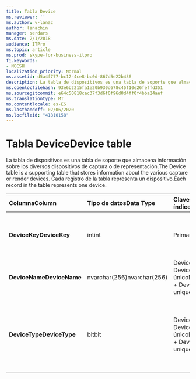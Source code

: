 ```yaml
---
title: Tabla Device
ms.reviewer: ''
ms.author: v-lanac
author: lanachin
manager: serdars
ms.date: 2/1/2018
audience: ITPro
ms.topic: article
ms.prod: skype-for-business-itpro
f1.keywords:
- NOCSH
localization_priority: Normal
ms.assetid: d5a4f777-bc12-4ce8-bc0d-867d5e22b436
description: La tabla de dispositivos es una tabla de soporte que almacena información sobre los diversos dispositivos de captura o de representación. Cada registro de la tabla representa un dispositivo.
ms.openlocfilehash: 93e6b2215fa1e20b930d678c45f10e26feffd351
ms.sourcegitcommit: e64c50818cac37f3d6f0f96d0d4ff0f4bba24aef
ms.translationtype: MT
ms.contentlocale: es-ES
ms.lasthandoff: 02/06/2020
ms.locfileid: "41810158"
---
```

# <a name="device-table"></a><span data-ttu-id="33dfc-104">Tabla Device</span><span class="sxs-lookup"><span data-stu-id="33dfc-104">Device table</span></span>
 
<span data-ttu-id="33dfc-105">La tabla de dispositivos es una tabla de soporte que almacena información sobre los diversos dispositivos de captura o de representación.</span><span class="sxs-lookup"><span data-stu-id="33dfc-105">The Device table is a supporting table that stores information about the various capture or render devices.</span></span> <span data-ttu-id="33dfc-106">Cada registro de la tabla representa un dispositivo.</span><span class="sxs-lookup"><span data-stu-id="33dfc-106">Each record in the table represents one device.</span></span>
  
|<span data-ttu-id="33dfc-107">**Columna**</span><span class="sxs-lookup"><span data-stu-id="33dfc-107">**Column**</span></span>|<span data-ttu-id="33dfc-108">**Tipo de datos**</span><span class="sxs-lookup"><span data-stu-id="33dfc-108">**Data Type**</span></span>|<span data-ttu-id="33dfc-109">**Clave o índice**</span><span class="sxs-lookup"><span data-stu-id="33dfc-109">**Key/Index**</span></span>|<span data-ttu-id="33dfc-110">**Detalles**</span><span class="sxs-lookup"><span data-stu-id="33dfc-110">**Details**</span></span>|
|:-----|:-----|:-----|:-----|
|<span data-ttu-id="33dfc-111">**DeviceKey**</span><span class="sxs-lookup"><span data-stu-id="33dfc-111">**DeviceKey**</span></span> <br/> |<span data-ttu-id="33dfc-112">int</span><span class="sxs-lookup"><span data-stu-id="33dfc-112">int</span></span>  <br/> |<span data-ttu-id="33dfc-113">Primary</span><span class="sxs-lookup"><span data-stu-id="33dfc-113">Primary</span></span>  <br/> |<span data-ttu-id="33dfc-114">Número único que identifica este dispositivo.</span><span class="sxs-lookup"><span data-stu-id="33dfc-114">Unique number identifying this device.</span></span>  <br/> |
|<span data-ttu-id="33dfc-115">**DeviceName**</span><span class="sxs-lookup"><span data-stu-id="33dfc-115">**DeviceName**</span></span> <br/> |<span data-ttu-id="33dfc-116">nvarchar(256)</span><span class="sxs-lookup"><span data-stu-id="33dfc-116">nvarchar(256)</span></span>  <br/> |<span data-ttu-id="33dfc-117">DeviceName + DeviceType es único</span><span class="sxs-lookup"><span data-stu-id="33dfc-117">DeviceName + DeviceType is unique</span></span>  <br/> |<span data-ttu-id="33dfc-118">Nombre del dispositivo.</span><span class="sxs-lookup"><span data-stu-id="33dfc-118">Device name.</span></span>  <br/> |
|<span data-ttu-id="33dfc-119">**DeviceType**</span><span class="sxs-lookup"><span data-stu-id="33dfc-119">**DeviceType**</span></span> <br/> |<span data-ttu-id="33dfc-120">bit</span><span class="sxs-lookup"><span data-stu-id="33dfc-120">bit</span></span>  <br/> |<span data-ttu-id="33dfc-121">DeviceName + DeviceType es único</span><span class="sxs-lookup"><span data-stu-id="33dfc-121">DeviceName + DeviceType is unique</span></span>  <br/> |<span data-ttu-id="33dfc-122">Tipo de dispositivo.</span><span class="sxs-lookup"><span data-stu-id="33dfc-122">Device type.</span></span> <span data-ttu-id="33dfc-123">1 es un dispositivo de captura, 0 es un dispositivo de representación.</span><span class="sxs-lookup"><span data-stu-id="33dfc-123">1 is a capture device, 0 is a render device.</span></span>  <br/> |
   

